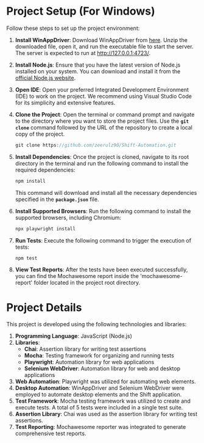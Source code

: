 # Project Setup (For Windows)

Follow these steps to set up the project environment:

1. **Install WinAppDriver**: Download WinAppDriver from [here](https://github.com/Microsoft/WinAppDriver/releases). Unzip the downloaded file, open it, and run the executable file to start the server. The server is expected to run at http://127.0.0.1:4723/.

2. **Install Node.js**: Ensure that you have the latest version of Node.js installed on your system. You can download and install it from the [official Node.js website](https://nodejs.org/en).

3. **Open IDE**: Open your preferred Integrated Development Environment (IDE) to work on the project. We recommend using Visual Studio Code for its simplicity and extensive features.

4. **Clone the Project**: Open the terminal or command prompt and navigate to the directory where you want to store the project files. Use the **`git clone`** command followed by the URL of the repository to create a local copy of the project.

   ```js
   git clone https://github.com/zeerulz90/Shift-Automation.git
   ```

5. **Install Dependencies**: Once the project is cloned, navigate to its root directory in the terminal and run the following command to install the required dependencies:

   ```js
   npm install
   ```

   This command will download and install all the necessary dependencies
   specified in the **`package.json`** file.

6. **Install Supported Browsers**: Run the following command to install the supported browsers, including Chromium:

   ```js
   npx playwright install
   ```

7. **Run Tests**: Execute the following command to trigger the execution of tests:

   ```js
   npm test
   ```

8. **View Test Reports**: After the tests have been executed successfully, you can find the Mochawesome report inside the 'mochawesome-report' folder located in the project root directory.

# Project Details

This project is developed using the following technologies and libraries:

1. **Programming Language**: JavaScript (Node.js)
2. **Libraries**:
   - **Chai**: Assertion library for writing test assertions
   - **Mocha**: Testing framework for organizing and running tests
   - **Playwright**: Automation library for web applications
   - **Selenium WebDriver**: Automation library for web and desktop applications
3. **Web Automation**: Playwright was utilized for automating web elements.
4. **Desktop Automation**: WinAppDriver and Selenium WebDriver were employed to automate desktop elements and the Shift application.
5. **Test Framework**: Mocha testing framework was utilized to create and execute tests. A total of 5 tests were included in a single test suite.
6. **Assertion Library**: Chai was used as the assertion library for writing test assertions.
7. **Test Reporting**: Mochawesome reporter was integrated to generate comprehensive test reports.
